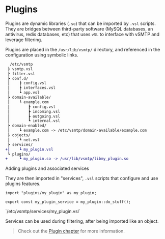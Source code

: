 # Plugins

Plugins are dynamic libraries (`.so`) that can be imported by `.vsl` scripts.
They are bridges between third-party software (MySQL databases, an antivirus, redis databases, etc) that uses `vSL` to interface with vSMTP and leverage filtering.

Plugins are placed in the `/usr/lib/vsmtp/` directory, and referenced in the configuration using symbolic links.

```diff
  /etc/vsmtp
 ┣ vsmtp.vsl
 ┣ filter.vsl
 ┣ conf.d/
 ┃    ┣ config.vsl
 ┃    ┣ interfaces.vsl
 ┃    ┗ app.vsl
 ┣ domain-available/
 ┃    ┗ example.com
 ┃        ┣ config.vsl
 ┃        ┣ incoming.vsl
 ┃        ┣ outgoing.vsl
 ┃        ┗ internal.vsl
 ┣ domain-enabled/
 ┃    ┗ example.com -> /etc/vsmtp/domain-available/example.com
 ┣ objects/
 ┃    ┗ net.vsl
 ┣ services/
+┃    ┗ my_plugin.vsl
 ┗ plugins/
+     ┗ my_plugin.so -> /usr/lib/vsmtp/libmy_plugin.so
```
<p class="ann"> Adding plugins and associated services </p>

They are then imported in "services", `.vsl` scripts that configure and use plugins features.

```rust,ignore
import "plugins/my_plugin" as my_plugin;

export const my_plugin_service = my_plugin::do_stuff();
```
<p class="ann"> `/etc/vsmtp/services/my_plugin.vsl` </p>

Services can be used during filtering, after being imported like an object.

> Check out the [Plugin chapter](../../plugins/plugins.md) for more information.
